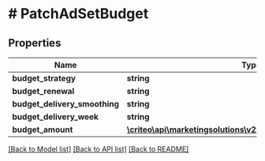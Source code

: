 # # PatchAdSetBudget

## Properties

Name | Type | Description | Notes
------------ | ------------- | ------------- | -------------
**budget_strategy** | **string** |  | [optional]
**budget_renewal** | **string** |  | [optional]
**budget_delivery_smoothing** | **string** |  | [optional]
**budget_delivery_week** | **string** |  | [optional]
**budget_amount** | [**\criteo\api\marketingsolutions\v2023_04\Model\NillableDecimal**](NillableDecimal.md) |  | [optional]

[[Back to Model list]](../../README.md#models) [[Back to API list]](../../README.md#endpoints) [[Back to README]](../../README.md)

